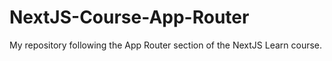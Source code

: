 # NextJS-Course-App-Router
My repository following the App Router section of the NextJS Learn course. 
